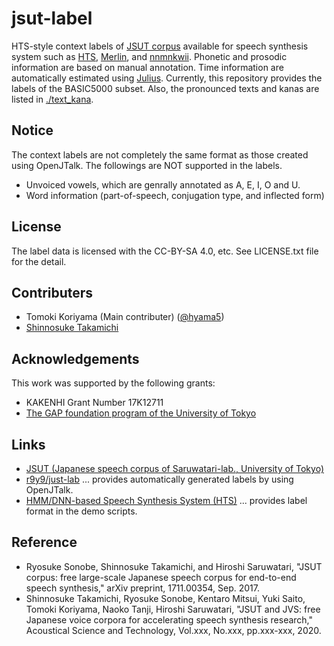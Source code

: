 # jsut-label
HTS-style context labels of [JSUT corpus](https://sites.google.com/site/shinnosuketakamichi/publication/jsut) available for speech synthesis system such as [HTS](http://hts.sp.nitech.ac.jp/), [Merlin](https://github.com/CSTR-edinburgh/merlin), and [nnmnkwii](https://github.com/r9y9/nnmnkwii). Phonetic and prosodic information are based on manual annotation. Time information are automatically estimated using [Julius](https://github.com/julius-speech/julius).
Currently, this repository provides the labels of the BASIC5000 subset. Also, the pronounced texts and kanas are listed in [./text_kana](http://github.com/sarulab-speech/jsut-label/text_kana).

## Notice
The context labels are not completely the same format as those created using OpenJTalk. The followings are NOT supported in the labels.
- Unvoiced vowels, which are genrally annotated as A, E, I, O and U.
- Word information (part-of-speech, conjugation type, and inflected form)

## License
The label data is licensed with the CC-BY-SA 4.0, etc. See LICENSE.txt file for the detail.

## Contributers
- Tomoki Koriyama (Main contributer) ([@hyama5](https://github.com/hyama5))
- [Shinnosuke Takamichi](https://sites.google.com/site/shinnosuketakamichi/)

## Acknowledgements
This work was supported by the following grants:
- KAKENHI Grant Number 17K12711
- [The GAP foundation program of the University of Tokyo](https://sites.google.com/site/shinnosuketakamichi/research-topics/gap2019)

## Links
+ [JSUT (Japanese speech corpus of Saruwatari-lab., University of Tokyo)](https://sites.google.com/site/shinnosuketakamichi/publication/jsut)
+ [r9y9/just-lab](https://github.com/r9y9/jsut-lab) ... provides automatically generated labels by using OpenJTalk.
+ [HMM/DNN-based Speech Synthesis System (HTS)](http://hts.sp.nitech.ac.jp/) ... provides label format in the demo scripts.
## Reference
+ Ryosuke Sonobe, Shinnosuke Takamichi, and Hiroshi Saruwatari, "JSUT corpus: free large-scale Japanese speech corpus for end-to-end speech synthesis," arXiv preprint, 1711.00354, Sep. 2017.
+ Shinnosuke Takamichi, Ryosuke Sonobe, Kentaro Mitsui, Yuki Saito, Tomoki Koriyama, Naoko Tanji, Hiroshi Saruwatari, "JSUT and JVS: free Japanese voice corpora for accelerating speech synthesis research," Acoustical Science and Technology, Vol.xxx, No.xxx, pp.xxx-xxx, 2020.

